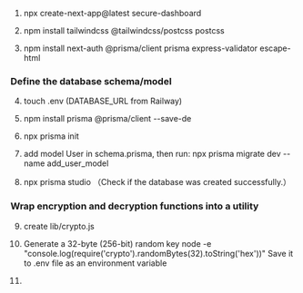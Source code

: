 1.  npx create-next-app@latest secure-dashboard

2.  npm install tailwindcss @tailwindcss/postcss postcss

3.  npm install next-auth @prisma/client prisma express-validator escape-html

### Define the database schema/model

4.  touch .env (DATABASE_URL from Railway)

5.  npm install prisma @prisma/client --save-de

6.  npx prisma init

7.  add model User in schema.prisma, then run: npx prisma migrate dev --name add_user_model

8.  npx prisma studio （Check if the database was created successfully.）

### Wrap encryption and decryption functions into a utility

9. create lib/crypto.js

10. Generate a 32-byte (256-bit) random key
    node -e "console.log(require('crypto').randomBytes(32).toString('hex'))"
    Save it to .env file as an environment variable

11.
